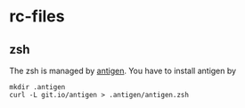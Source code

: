 # rc-files

## zsh

The zsh is managed by [antigen](https://github.com/zsh-users/antigen). You have to install antigen by

```shell
mkdir .antigen
curl -L git.io/antigen > .antigen/antigen.zsh
```
